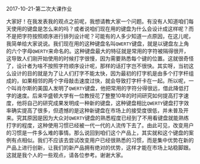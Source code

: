 2017-10-21-第二次大课作业

大家好！在我发表我的观点之前呢，我想请教大家一个问题。有没有人知道咱们每天使用的键盘是怎么来的吗？或者说咱们现在用的键盘为什么会设计成这样呢？而不是把字符按照顺序进行排列设计呢？可能有的人多少知道一点原因，在这儿呢，我简单给大家说说。我们现在用的这种键盘名叫`QWERTY`键盘，就是以键盘左上角的六个字母`QWERTY`来命名的。这种键盘最大的特征就是常用的字符被隔得很开，这导致人们刚开始使用的时候打字很慢，因为需要熟悉每个键的位置。这就很奇怪了，设计者为啥不按照字符顺序设计呢，那样的话打字岂不很快。其实呀，当初这么设计的目的就是为了让人们打字不能太快，因为最初的打字机是由多个打字杆组成的，如果相邻的两个字母敲击速度过快，就会导致打字杆卡在一起。所以呢，一个叫肖尔斯的美国人发明了`QWERTY`键盘，他把常用的字符分得很远，借此降低打字的速度。后来华盛顿大学有一位教授花了整整10年的时间研究如何提高打字速度，他将自己的研究成果发明成一种新的键盘，这种键盘相比`QWERTY`键盘打字效率确实提高了很多，但遗憾的是这种新键盘在市场上的接受度很低，并未普及开来。究其原因是因为大众对`QWERTY`键盘的熟悉程度已经到了不用看键盘就能熟练打字的程度，这种使用习惯已经被一代一代的人流传下去了。由此可见，改变用户的习惯是一件多么难的事情。那么说回到咱们这个产品上，其实就和这个键盘的案例有点相似。我们不应该去尝试改变用户已经很熟悉的习惯，而是集中优势在新的产品上进行创新，让我们的新产品拥有绝对的优势，这样才能在市场上站稳脚跟。这就是我个人的一些观点，请各位参考。谢谢大家。